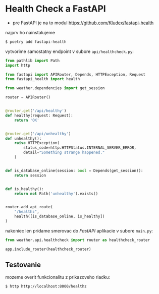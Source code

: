 # Health Check a FastAPI



* pre FastAPI je na to modul https://github.com/Kludex/fastapi-health

najprv ho nainstalujeme

```bash
$ poetry add fastapi-health
```


vytvorime samostatny endpoint v subore `api/healthcheck.py`:

```python
from pathlib import Path
import http

from fastapi import APIRouter, Depends, HTTPException, Request
from fastapi_health import health

from weather.dependencies import get_session

router = APIRouter()


@router.get('/api/healthy')
def healthy(request: Request):
    return 'OK'


@router.get('/api/unhealthy')
def unhealthy():
    raise HTTPException(
        status_code=http.HTTPStatus.INTERNAL_SERVER_ERROR,
        detail="Something strange happened."
    )


def is_database_online(session: bool = Depends(get_session)):
    return session


def is_healthy():
    return not Path('unhealthy').exists()


router.add_api_route(
    "/healthz",
    health([is_database_online, is_healthy])
)
```

nakoniec len pridame smerovac do _FastAPI_ aplikacie v subore `main.py`:

```python
from weather.api.healthcheck import router as healthcheck_router

app.include_router(healthcheck_router)
```


## Testovanie

mozeme overit funkcionalitu z prikazoveho riadku:

```bash
$ http http://localhost:8000/healthz
```
